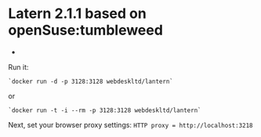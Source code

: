 # Latern 2.1.1 based on openSuse:tumbleweed
-

Run it:

	`docker run -d -p 3128:3128 webdeskltd/lantern`
or

	`docker run -t -i --rm -p 3128:3128 webdeskltd/lantern`

Next, set your browser proxy settings: `HTTP proxy = http://localhost:3218`
